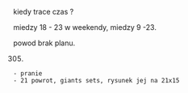 kiedy trace czas ? 

miedzy 18 - 23
w weekendy, miedzy 9 -23. 

powod brak planu. 

0305.
    - pranie
    - 21 powrot, giants sets, rysunek jej na 21x15